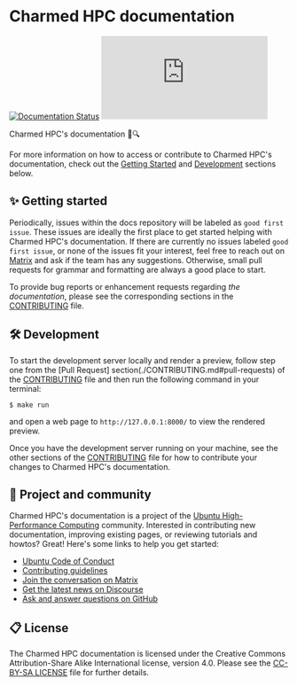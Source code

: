# Charmed HPC documentation

[![Documentation Status](https://readthedocs.com/projects/canonical-charmed-hpc/badge/?version=latest)](https://canonical-charmed-hpc.readthedocs-hosted.com/latest/)
[![Matrix](https://img.shields.io/matrix/ubuntu-hpc%3Amatrix.org?logo=matrix&label=ubuntu-hpc)](https://matrix.to/#/#hpc:ubuntu.com)

Charmed HPC's documentation 📑🔍

For more information on how to access or contribute to Charmed HPC's
documentation, check out the [Getting Started](#-getting-started) and
[Development](#️-development) sections below.

## ✨ Getting started

Periodically, issues within the docs repository will be labeled as `good first issue`. These issues are ideally the first place to get started helping with Charmed HPC's documentation. If there are currently no issues labeled `good first issue`, or none of the issues fit your interest, feel free to reach out on [Matrix](https://matrix.to/#/#hpc:ubuntu.com) and ask if the team has any suggestions. Otherwise, small pull requests for grammar and formatting are always a good place to start.

To provide bug reports or enhancement requests regarding _the documentation_, please see the corresponding sections in the [CONTRIBUTING](./CONTRIBUTING.md) file.

## 🛠️ Development

To start the development server locally and render a preview, follow step one from the [Pull Request] section(./CONTRIBUTING.md#pull-requests) of the [CONTRIBUTING](./CONTRIBUTING.md) file and then run the following command in your terminal:

```shell
$ make run
```
and open a web page to `http://127.0.0.1:8000/` to view the rendered preview.

Once you have the development server running on your machine, see the other sections of the 
[CONTRIBUTING](./CONTRIBUTING.md) file for how to contribute your changes
to Charmed HPC's documentation.

## 🤝 Project and community

Charmed HPC's documentation is a project of the
[Ubuntu High-Performance Computing](https://ubuntu.com/community/governance/teams/hpc) community. Interested in contributing new documentation, improving existing pages, or reviewing tutorials and howtos? Great! Here's
some links to help you get started:

* [Ubuntu Code of Conduct](https://ubuntu.com/community/ethos/code-of-conduct)
* [Contributing guidelines](./CONTRIBUTING.md)
* [Join the conversation on Matrix](https://matrix.to/#/#hpc:ubuntu.com)
* [Get the latest news on Discourse](https://discourse.ubuntu.com/c/hpc/151)
* [Ask and answer questions on GitHub](https://github.com/orgs/charmed-hpc/discussions/categories/q-a)

## 📋 License

The Charmed HPC documentation is licensed
under the Creative Commons Attribution-Share Alike International license,
version 4.0. Please see the [CC-BY-SA LICENSE](./LICENSE) file for further details.

